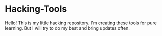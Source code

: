 # Hacking-Tools
Hello! This is my little hacking repository.  I'm creating these tools for pure learning. But I will try to do my best and bring updates often.
